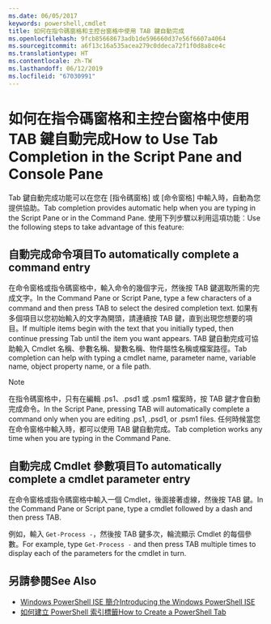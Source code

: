 ```yaml
---
ms.date: 06/05/2017
keywords: powershell,cmdlet
title: 如何在指令碼窗格和主控台窗格中使用 TAB 鍵自動完成
ms.openlocfilehash: 9fcb85668673adb1de596660d37e56f6607a4064
ms.sourcegitcommit: a6f13c16a535acea279c0ddeca72f1f0d8a8ce4c
ms.translationtype: HT
ms.contentlocale: zh-TW
ms.lasthandoff: 06/12/2019
ms.locfileid: "67030991"
---
```

# <a name="how-to-use-tab-completion-in-the-script-pane-and-console-pane"></a><span data-ttu-id="f47f1-103">如何在指令碼窗格和主控台窗格中使用 TAB 鍵自動完成</span><span class="sxs-lookup"><span data-stu-id="f47f1-103">How to Use Tab Completion in the Script Pane and Console Pane</span></span>

<span data-ttu-id="f47f1-104">Tab 鍵自動完成功能可以在您在 [指令碼窗格] 或 [命令窗格] 中輸入時，自動為您提供協助。</span><span class="sxs-lookup"><span data-stu-id="f47f1-104">Tab completion provides automatic help when you are typing in the Script Pane or in the Command Pane.</span></span> <span data-ttu-id="f47f1-105">使用下列步驟以利用這項功能︰</span><span class="sxs-lookup"><span data-stu-id="f47f1-105">Use the following steps to take advantage of this feature:</span></span>

## <a name="to-automatically-complete-a-command-entry"></a><span data-ttu-id="f47f1-106">自動完成命令項目</span><span class="sxs-lookup"><span data-stu-id="f47f1-106">To automatically complete a command entry</span></span>

<span data-ttu-id="f47f1-107">在命令窗格或指令碼窗格中，輸入命令的幾個字元，然後按 TAB 鍵選取所需的完成文字。</span><span class="sxs-lookup"><span data-stu-id="f47f1-107">In the Command Pane or Script Pane, type a few characters of a command and then press TAB to select the desired completion text.</span></span> <span data-ttu-id="f47f1-108">如果有多個項目以您初始輸入的文字為開頭，請連續按 TAB 鍵，直到出現您想要的項目。</span><span class="sxs-lookup"><span data-stu-id="f47f1-108">If multiple items begin with the text that you initially typed, then continue pressing Tab until the item you want appears.</span></span> <span data-ttu-id="f47f1-109">TAB 鍵自動完成可協助輸入 Cmdlet 名稱、參數名稱、變數名稱、物件屬性名稱或檔案路徑。</span><span class="sxs-lookup"><span data-stu-id="f47f1-109">Tab completion can help with typing a cmdlet name, parameter name, variable name, object property name, or a file path.</span></span>

> [!NOTE]
> <span data-ttu-id="f47f1-110">在指令碼窗格中，只有在編輯 .ps1、.psd1 或 .psm1 檔案時，按 TAB 鍵才會自動完成命令。</span><span class="sxs-lookup"><span data-stu-id="f47f1-110">In the Script Pane, pressing TAB will automatically complete a command only when you are editing .ps1, .psd1, or .psm1 files.</span></span> <span data-ttu-id="f47f1-111">任何時候當您在命令窗格中輸入時，都可以使用 TAB 鍵自動完成。</span><span class="sxs-lookup"><span data-stu-id="f47f1-111">Tab completion works any time when you are typing in the Command Pane.</span></span>

## <a name="to-automatically-complete-a-cmdlet-parameter-entry"></a><span data-ttu-id="f47f1-112">自動完成 Cmdlet 參數項目</span><span class="sxs-lookup"><span data-stu-id="f47f1-112">To automatically complete a cmdlet parameter entry</span></span>

<span data-ttu-id="f47f1-113">在命令窗格或指令碼窗格中輸入一個 Cmdlet，後面接著虛線，然後按 TAB 鍵。</span><span class="sxs-lookup"><span data-stu-id="f47f1-113">In the Command Pane or Script pane, type a cmdlet followed by a dash and then press TAB.</span></span>

<span data-ttu-id="f47f1-114">例如，輸入 `Get-Process -`，然後按 TAB 鍵多次，輪流顯示 Cmdlet 的每個參數。</span><span class="sxs-lookup"><span data-stu-id="f47f1-114">For example, type `Get-Process -` and then press TAB multiple times to display each of the parameters for the cmdlet in turn.</span></span>

## <a name="see-also"></a><span data-ttu-id="f47f1-115">另請參閱</span><span class="sxs-lookup"><span data-stu-id="f47f1-115">See Also</span></span>

- [<span data-ttu-id="f47f1-116">Windows PowerShell ISE 簡介</span><span class="sxs-lookup"><span data-stu-id="f47f1-116">Introducing the Windows PowerShell ISE</span></span>](Introducing-the-Windows-PowerShell-ISE.md)
- [<span data-ttu-id="f47f1-117">如何建立 PowerShell 索引標籤</span><span class="sxs-lookup"><span data-stu-id="f47f1-117">How to Create a PowerShell Tab</span></span>](How-to-Create-a-PowerShell-Tab-in-Windows-PowerShell-ISE.md)
